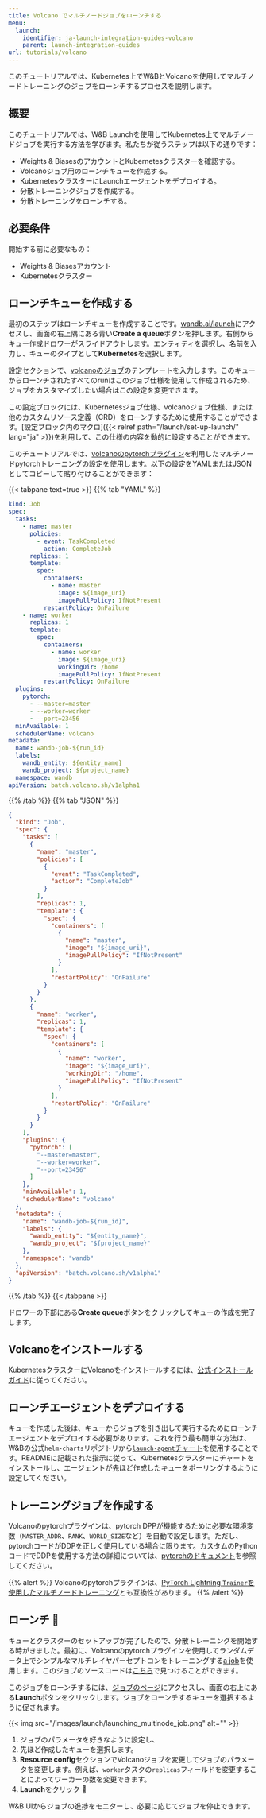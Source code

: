 ```yaml
---
title: Volcano でマルチノードジョブをローンチする
menu:
  launch:
    identifier: ja-launch-integration-guides-volcano
    parent: launch-integration-guides
url: tutorials/volcano
---
```


このチュートリアルでは、Kubernetes上でW&BとVolcanoを使用してマルチノードトレーニングのジョブをローンチするプロセスを説明します。

## 概要

このチュートリアルでは、W&B Launchを使用してKubernetes上でマルチノードジョブを実行する方法を学びます。私たちが従うステップは以下の通りです：

- Weights & BiasesのアカウントとKubernetesクラスターを確認する。
- Volcanoジョブ用のローンチキューを作成する。
- KubernetesクラスターにLaunchエージェントをデプロイする。
- 分散トレーニングジョブを作成する。
- 分散トレーニングをローンチする。

## 必要条件

開始する前に必要なもの：

- Weights & Biasesアカウント
- Kubernetesクラスター

## ローンチキューを作成する

最初のステップはローンチキューを作成することです。[wandb.ai/launch](https://wandb.ai/launch)にアクセスし、画面の右上隅にある青い**Create a queue**ボタンを押します。右側からキュー作成ドロワーがスライドアウトします。エンティティを選択し、名前を入力し、キューのタイプとして**Kubernetes**を選択します。

設定セクションで、[volcanoのジョブ](https://volcano.sh/en/docs/vcjob/)のテンプレートを入力します。このキューからローンチされたすべてのrunはこのジョブ仕様を使用して作成されるため、ジョブをカスタマイズしたい場合はこの設定を変更できます。

この設定ブロックには、Kubernetesジョブ仕様、volcanoジョブ仕様、または他のカスタムリソース定義（CRD）をローンチするために使用することができます。[設定ブロック内のマクロ]({{< relref path="/launch/set-up-launch/" lang="ja" >}})を利用して、この仕様の内容を動的に設定することができます。

このチュートリアルでは、[volcanoのpytorchプラグイン](https://github.com/volcano-sh/volcano/blob/master/docs/user-guide/how_to_use_pytorch_plugin.md)を利用したマルチノードpytorchトレーニングの設定を使用します。以下の設定をYAMLまたはJSONとしてコピーして貼り付けることができます：

{{< tabpane text=true >}}
{{% tab "YAML" %}}
```yaml
kind: Job
spec:
  tasks:
    - name: master
      policies:
        - event: TaskCompleted
          action: CompleteJob
      replicas: 1
      template:
        spec:
          containers:
            - name: master
              image: ${image_uri}
              imagePullPolicy: IfNotPresent
          restartPolicy: OnFailure
    - name: worker
      replicas: 1
      template:
        spec:
          containers:
            - name: worker
              image: ${image_uri}
              workingDir: /home
              imagePullPolicy: IfNotPresent
          restartPolicy: OnFailure
  plugins:
    pytorch:
      - --master=master
      - --worker=worker
      - --port=23456
  minAvailable: 1
  schedulerName: volcano
metadata:
  name: wandb-job-${run_id}
  labels:
    wandb_entity: ${entity_name}
    wandb_project: ${project_name}
  namespace: wandb
apiVersion: batch.volcano.sh/v1alpha1
```
{{% /tab %}}
{{% tab "JSON" %}}
```json
{
  "kind": "Job",
  "spec": {
    "tasks": [
      {
        "name": "master",
        "policies": [
          {
            "event": "TaskCompleted",
            "action": "CompleteJob"
          }
        ],
        "replicas": 1,
        "template": {
          "spec": {
            "containers": [
              {
                "name": "master",
                "image": "${image_uri}",
                "imagePullPolicy": "IfNotPresent"
              }
            ],
            "restartPolicy": "OnFailure"
          }
        }
      },
      {
        "name": "worker",
        "replicas": 1,
        "template": {
          "spec": {
            "containers": [
              {
                "name": "worker",
                "image": "${image_uri}",
                "workingDir": "/home",
                "imagePullPolicy": "IfNotPresent"
              }
            ],
            "restartPolicy": "OnFailure"
          }
        }
      }
    ],
    "plugins": {
      "pytorch": [
        "--master=master",
        "--worker=worker",
        "--port=23456"
      ]
    },
    "minAvailable": 1,
    "schedulerName": "volcano"
  },
  "metadata": {
    "name": "wandb-job-${run_id}",
    "labels": {
      "wandb_entity": "${entity_name}",
      "wandb_project": "${project_name}"
    },
    "namespace": "wandb"
  },
  "apiVersion": "batch.volcano.sh/v1alpha1"
}
```
{{% /tab %}}
{{< /tabpane >}}

ドロワーの下部にある**Create queue**ボタンをクリックしてキューの作成を完了します。

## Volcanoをインストールする

KubernetesクラスターにVolcanoをインストールするには、[公式インストールガイド](https://volcano.sh/en/docs/installation/)に従ってください。

## ローンチエージェントをデプロイする

キューを作成した後は、キューからジョブを引き出して実行するためにローンチエージェントをデプロイする必要があります。これを行う最も簡単な方法は、W&Bの公式`helm-charts`リポジトリから[`launch-agent`チャート](https://github.com/wandb/helm-charts/tree/main/charts/launch-agent)を使用することです。READMEに記載された指示に従って、Kubernetesクラスターにチャートをインストールし、エージェントが先ほど作成したキューをポーリングするように設定してください。

## トレーニングジョブを作成する

Volcanoのpytorchプラグインは、pytorch DPPが機能するために必要な環境変数（`MASTER_ADDR`、`RANK`、`WORLD_SIZE`など）を自動で設定します。ただし、pytorchコードがDDPを正しく使用している場合に限ります。カスタムのPythonコードでDDPを使用する方法の詳細については、[pytorchのドキュメント](https://pytorch.org/tutorials/intermediate/ddp_tutorial.html)を参照してください。

{{% alert %}}
Volcanoのpytorchプラグインは、[PyTorch Lightning `Trainer`を使用したマルチノードトレーニング](https://lightning.ai/docs/pytorch/stable/common/trainer.html#num-nodes)とも互換性があります。
{{% /alert %}}

## ローンチ 🚀

キューとクラスターのセットアップが完了したので、分散トレーニングを開始する時がきました。最初に、Volcanoのpytorchプラグインを使用してランダムデータ上でシンプルなマルチレイヤパーセプトロンをトレーニングする[a job](https://wandb.ai/wandb/multinodetest/jobs/QXJ0aWZhY3RDb2xsZWN0aW9uOjc3MDcwNTg1/runs/latest)を使用します。このジョブのソースコードは[こちら](https://github.com/wandb/launch-jobs/tree/main/jobs/distributed_test)で見つけることができます。

このジョブをローンチするには、[ジョブのページ](https://wandb.ai/wandb/multinodetest/jobs/QXJ0aWZhY3RDb2xsZWN0aW9uOjc3MDcwNTg1/runs/latest)にアクセスし、画面の右上にある**Launch**ボタンをクリックします。ジョブをローンチするキューを選択するように促されます。

{{< img src="/images/launch/launching_multinode_job.png" alt="" >}}

1. ジョブのパラメータを好きなように設定し、
2. 先ほど作成したキューを選択します。
3. **Resource config**セクションでVolcanoジョブを変更してジョブのパラメータを変更します。例えば、`worker`タスクの`replicas`フィールドを変更することによってワーカーの数を変更できます。
4. **Launch**をクリック 🚀

W&B UIからジョブの進捗をモニターし、必要に応じてジョブを停止できます。